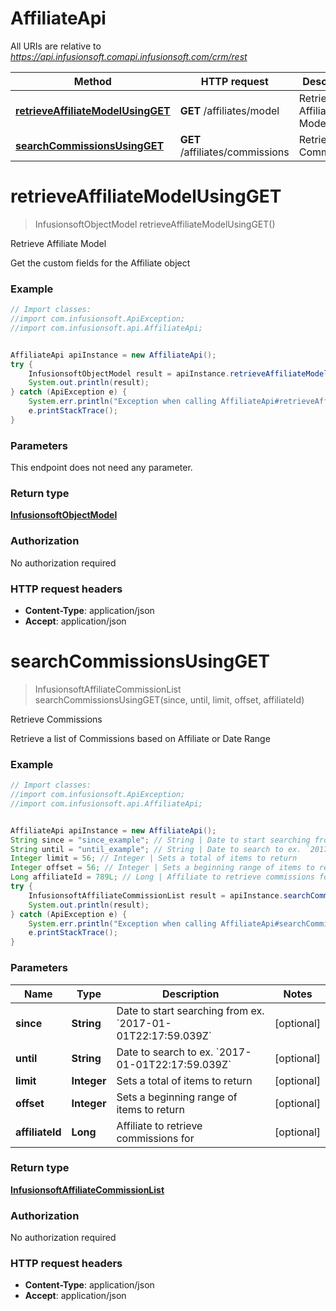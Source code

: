# AffiliateApi

All URIs are relative to *https://api.infusionsoft.comapi.infusionsoft.com/crm/rest*

Method | HTTP request | Description
------------- | ------------- | -------------
[**retrieveAffiliateModelUsingGET**](AffiliateApi.md#retrieveAffiliateModelUsingGET) | **GET** /affiliates/model | Retrieve Affiliate Model
[**searchCommissionsUsingGET**](AffiliateApi.md#searchCommissionsUsingGET) | **GET** /affiliates/commissions | Retrieve Commissions


<a name="retrieveAffiliateModelUsingGET"></a>
# **retrieveAffiliateModelUsingGET**
> InfusionsoftObjectModel retrieveAffiliateModelUsingGET()

Retrieve Affiliate Model

Get the custom fields for the Affiliate object

### Example
```java
// Import classes:
//import com.infusionsoft.ApiException;
//import com.infusionsoft.api.AffiliateApi;


AffiliateApi apiInstance = new AffiliateApi();
try {
    InfusionsoftObjectModel result = apiInstance.retrieveAffiliateModelUsingGET();
    System.out.println(result);
} catch (ApiException e) {
    System.err.println("Exception when calling AffiliateApi#retrieveAffiliateModelUsingGET");
    e.printStackTrace();
}
```

### Parameters
This endpoint does not need any parameter.

### Return type

[**InfusionsoftObjectModel**](InfusionsoftObjectModel.md)

### Authorization

No authorization required

### HTTP request headers

 - **Content-Type**: application/json
 - **Accept**: application/json

<a name="searchCommissionsUsingGET"></a>
# **searchCommissionsUsingGET**
> InfusionsoftAffiliateCommissionList searchCommissionsUsingGET(since, until, limit, offset, affiliateId)

Retrieve Commissions

Retrieve a list of Commissions based on Affiliate or Date Range

### Example
```java
// Import classes:
//import com.infusionsoft.ApiException;
//import com.infusionsoft.api.AffiliateApi;


AffiliateApi apiInstance = new AffiliateApi();
String since = "since_example"; // String | Date to start searching from ex. `2017-01-01T22:17:59.039Z`
String until = "until_example"; // String | Date to search to ex. `2017-01-01T22:17:59.039Z`
Integer limit = 56; // Integer | Sets a total of items to return
Integer offset = 56; // Integer | Sets a beginning range of items to return
Long affiliateId = 789L; // Long | Affiliate to retrieve commissions for
try {
    InfusionsoftAffiliateCommissionList result = apiInstance.searchCommissionsUsingGET(since, until, limit, offset, affiliateId);
    System.out.println(result);
} catch (ApiException e) {
    System.err.println("Exception when calling AffiliateApi#searchCommissionsUsingGET");
    e.printStackTrace();
}
```

### Parameters

Name | Type | Description  | Notes
------------- | ------------- | ------------- | -------------
 **since** | **String**| Date to start searching from ex. &#x60;2017-01-01T22:17:59.039Z&#x60; | [optional]
 **until** | **String**| Date to search to ex. &#x60;2017-01-01T22:17:59.039Z&#x60; | [optional]
 **limit** | **Integer**| Sets a total of items to return | [optional]
 **offset** | **Integer**| Sets a beginning range of items to return | [optional]
 **affiliateId** | **Long**| Affiliate to retrieve commissions for | [optional]

### Return type

[**InfusionsoftAffiliateCommissionList**](InfusionsoftAffiliateCommissionList.md)

### Authorization

No authorization required

### HTTP request headers

 - **Content-Type**: application/json
 - **Accept**: application/json

